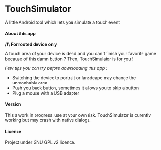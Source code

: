 # TouchSimulator

A little Android tool which lets you simulate a touch event

#### About this app
**/!\ For rooted device only**

A touch area of your device is dead and you can't finish your favorite game because of this damn button ?
Then, TouchSimulator is for you ! 

*Few tips you can try before downloading this app :*
* Switching the device to portrait or lansdcape may change the unreachable area
* Push you back button, sometimes it allows you to skip a button
* Plug a mouse with a USB adapter


#### Version
This a work in progress, use at your own risk.
TouchSimulator is curently working but may crash with native dialogs.

#### Licence
Project under GNU GPL v2 licence.
